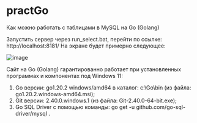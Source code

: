 # practGo
Как можно работать с таблицами в MySQL на Go (Golang)

Запустить сервер через run_select.bat, перейти по ссылке: http://localhost:8181/
На экране будет примерно следующее:

![image](https://github.com/caVenikk/practGo/assets/75475251/f6c39f73-cf77-4b3f-8be7-40d2868d9e5e)

Сайт на Go (Golang) гарантированно работает при установленных программах и компонентах под Windows 11:
1) Go версии: go1.20.2 windows/amd64 в каталог: c:\Go\bin (из файла: go1.20.2.windows-amd64.msi);
2) Git версии: 2.40.0.windows.1 (из файла: Git-2.40.0-64-bit.exe);
3) Go SQL Driver с помощью команды: go get -u github.com/go-sql-driver/mysql .

